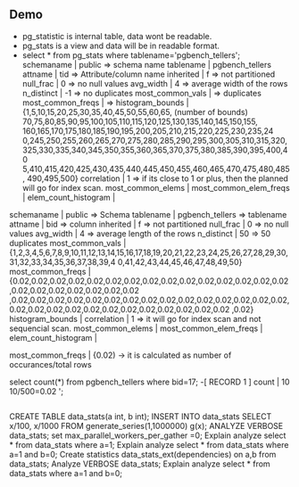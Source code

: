 ## Demo
- pg_statistic is internal table, data wont be readable.
- pg_stats is a view and data will be in readable format.
- select * from pg_stats where tablename='pgbench_tellers';
schemaname             | public   => schema name
tablename              | pgbench_tellers
attname                | tid        => Attribute/column name
inherited              | f          => not partitioned
null_frac              | 0          => no null values
avg_width              | 4          => average width of the rows
n_distinct             | -1         => no duplicates
most_common_vals       |            => duplicates
most_common_freqs      |            => 
histogram_bounds       | {1,5,10,15,20,25,30,35,40,45,50,55,60,65,         (number of bounds)
70,75,80,85,90,95,100,105,110,115,120,125,130,135,140,145,150,155,
160,165,170,175,180,185,190,195,200,205,210,215,220,225,230,235,24
0,245,250,255,260,265,270,275,280,285,290,295,300,305,310,315,320,
325,330,335,340,345,350,355,360,365,370,375,380,385,390,395,400,40
5,410,415,420,425,430,435,440,445,450,455,460,465,470,475,480,485,
490,495,500}
correlation            | 1          => if its close to 1 or plus, then the planned will go for index scan.
most_common_elems      |
most_common_elem_freqs |
elem_count_histogram   |


schemaname             | public           => Schema
tablename              | pgbench_tellers  => tablename
attname                | bid              => column
inherited              | f                => not partitioned
null_frac              | 0                => no null values
avg_width              | 4                => average length of the rows
n_distinct             | 50               => 50 duplicates
most_common_vals       | {1,2,3,4,5,6,7,8,9,10,11,12,13,14,15,16,17,18,19,20,21,22,23,24,25,26,27,28,29,30,31,32,33,34,35,36,37,38,39,4
0,41,42,43,44,45,46,47,48,49,50}
most_common_freqs      | {0.02,0.02,0.02,0.02,0.02,0.02,0.02,0.02,0.02,0.02,0.02,0.02,0.02,0.02,0.02,0.02,0.02,0.02,0.02,0.02,0.02,0.02
,0.02,0.02,0.02,0.02,0.02,0.02,0.02,0.02,0.02,0.02,0.02,0.02,0.02,0.02,0.02,0.02,0.02,0.02,0.02,0.02,0.02,0.02,0.02,0.02,0.02,0.02,0.02
,0.02}
histogram_bounds       |
correlation            | 1   => it will go for index scan and not sequencial scan.
most_common_elems      |
most_common_elem_freqs |
elem_count_histogram   |

most_common_freqs      | {0.02)  -> it is calculated as number of occurances/total rows

select count(*) from pgbench_tellers where bid=17;
-[ RECORD 1 ]
count | 10
 10/500=0.02
                                                                  ';
```
```
CREATE TABLE data_stats(a int, b int);
INSERT INTO data_stats SELECT x/100, x/1000 FROM generate_series(1,1000000) g(x);
ANALYZE VERBOSE data_stats;
set max_parallel_workers_per_gather =0;
Explain analyze select * from data_stats where a=1;
Explain analyze select * from data_stats where a=1 and b=0;
Create statistics data_stats_ext(dependencies) on a,b from data_stats;
Analyze VERBOSE data_stats;
Explain analyze select * from data_stats where a=1 and b=0;
```
